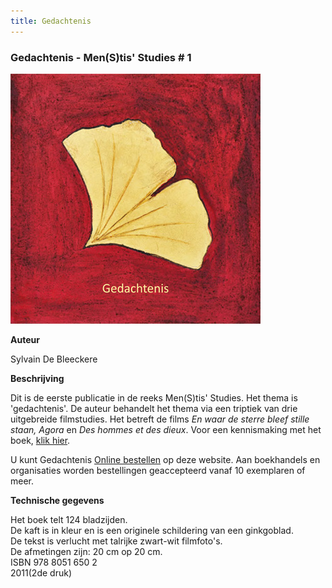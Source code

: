 ```yaml
---
title: Gedachtenis
---
```

### Gedachtenis - Men(S)tis' Studies # 1

![Gedachtenis kaft](./Gedachtenis.jpg)

**Auteur**

Sylvain De Bleeckere

**Beschrijving**

Dit is de eerste publicatie in de reeks Men(S)tis' Studies. Het thema is 'gedachtenis'. De auteur behandelt het thema via een triptiek van drie uitgebreide filmstudies. Het betreft de films _En waar de sterre bleef stille staan, Agora_ en _Des hommes et des dieux_. Voor een kennismaking met het boek, [klik hier](./Gedachtenis.pdf).

U kunt Gedachtenis [Online bestellen](/shop/) op deze website. Aan boekhandels en organisaties worden bestellingen geaccepteerd vanaf 10 exemplaren of meer.

**Technische gegevens**

Het boek telt 124 bladzijden.  
De kaft is in kleur en is een originele schildering van een ginkgoblad.  
De tekst is verlucht met talrijke zwart-wit filmfoto's.  
De afmetingen zijn: 20 cm op 20 cm.  
ISBN 978 8051 650 2  
2011(2de druk)